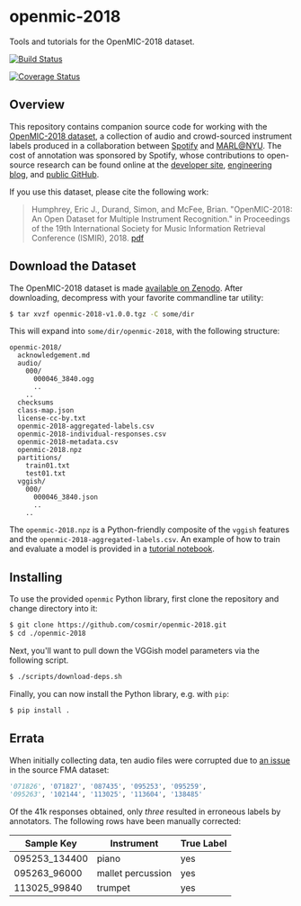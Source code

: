 # openmic-2018
Tools and tutorials for the OpenMIC-2018 dataset.

[![Build Status](https://travis-ci.com/cosmir/openmic-2018.svg?branch=master)](https://travis-ci.com/cosmir/openmic-2018)

[![Coverage Status](https://coveralls.io/repos/github/cosmir/openmic-2018/badge.svg?branch=master)](https://coveralls.io/github/cosmir/openmic-2018?branch=master)

## Overview

This repository contains companion source code for working with the [OpenMIC-2018 dataset](https://zenodo.org/record/1432913#.W6dPeJNKjOR), a collection of audio and crowd-sourced instrument labels produced in a collaboration between [Spotify](https://spotify.com/) and [MARL@NYU](https://steinhardt.nyu.edu/marl/). The cost of annotation was sponsored by Spotify, whose contributions to open-source research can be found online at the [developer site](http://developer.spotify.com/), [engineering blog](https://labs.spotify.com/), and [public GitHub](https://spotify.github.io/).

If you use this dataset, please cite the following work:

> Humphrey, Eric J., Durand, Simon, and McFee, Brian. "OpenMIC-2018: An Open Dataset for Multiple Instrument Recognition." in Proceedings of the 19th International Society for Music Information Retrieval Conference (ISMIR), 2018. [pdf](https://bmcfee.github.io/papers/ismir2018_openmic.pdf)


## Download the Dataset

The OpenMIC-2018 dataset is made [available on Zenodo](https://zenodo.org/record/1432913#.W6dPeJNKjOR). After downloading, decompress with your favorite commandline tar utility:

```bash
$ tar xvzf openmic-2018-v1.0.0.tgz -C some/dir
```

This will expand into `some/dir/openmic-2018`, with the following structure:

```
openmic-2018/
  acknowledgement.md
  audio/
    000/
      000046_3840.ogg
      ..
    ..
  checksums
  class-map.json
  license-cc-by.txt
  openmic-2018-aggregated-labels.csv
  openmic-2018-individual-responses.csv
  openmic-2018-metadata.csv
  openmic-2018.npz
  partitions/
    train01.txt
    test01.txt
  vggish/
    000/
      000046_3840.json
      ..
    ..
```

The `openmic-2018.npz` is a Python-friendly composite of the `vggish` features and the `openmic-2018-aggregated-labels.csv`. An example of how to train and evaluate a model is provided in a [tutorial notebook](http://tbd).


## Installing

To use the provided `openmic` Python library, first clone the repository and change directory into it:

```bash
$ git clone https://github.com/cosmir/openmic-2018.git
$ cd ./openmic-2018
```

Next, you'll want to pull down the VGGish model parameters via the following script.

```bash
$ ./scripts/download-deps.sh
```

Finally, you can now install the Python library, e.g. with `pip`:

```bash
$ pip install .
```

## Errata

When initially collecting data, ten audio files were corrupted due to [an issue](https://github.com/mdeff/fma/issues/27) in the source FMA dataset:

```python
'071826', '071827', '087435', '095253', '095259',
'095263', '102144', '113025', '113604', '138485'
```

Of the 41k responses obtained, only _three_ resulted in erroneous labels by annotators.
The following rows have been manually corrected:

Sample Key | Instrument | True Label
--- | --- | ---
095253_134400 | piano | yes
095263_96000 | mallet percussion | yes
113025_99840 | trumpet | yes
